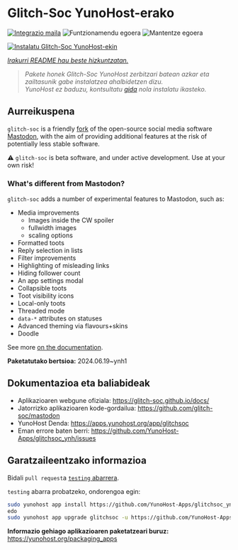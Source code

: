 <!--
Ohart ongi: README hau automatikoki sortu da <https://github.com/YunoHost/apps/tree/master/tools/readme_generator>ri esker
EZ editatu eskuz.
-->

# Glitch-Soc YunoHost-erako

[![Integrazio maila](https://dash.yunohost.org/integration/glitchsoc.svg)](https://dash.yunohost.org/appci/app/glitchsoc) ![Funtzionamendu egoera](https://ci-apps.yunohost.org/ci/badges/glitchsoc.status.svg) ![Mantentze egoera](https://ci-apps.yunohost.org/ci/badges/glitchsoc.maintain.svg)

[![Instalatu Glitch-Soc YunoHost-ekin](https://install-app.yunohost.org/install-with-yunohost.svg)](https://install-app.yunohost.org/?app=glitchsoc)

*[Irakurri README hau beste hizkuntzatan.](./ALL_README.md)*

> *Pakete honek Glitch-Soc YunoHost zerbitzari batean azkar eta zailtasunik gabe instalatzea ahalbidetzen dizu.*  
> *YunoHost ez baduzu, kontsultatu [gida](https://yunohost.org/install) nola instalatu ikasteko.*

## Aurreikuspena

`glitch-soc` is a friendly [fork](https://en.wikipedia.org/wiki/Fork_(software_development)) of the open-source social media software [Mastodon](https://joinmastodon.org/), with the aim of providing additional features at the risk of potentially less stable software.

⚠️ `glitch-soc` is beta software, and under active development. Use at your own risk!

###  What's different from Mastodon?

`glitch-soc` adds a number of experimental features to Mastodon, such as:

- Media improvements
  - Images inside the CW spoiler
  - fullwidth images
  - scaling options
- Formatted toots
- Reply selection in lists
- Filter improvements
- Highlighting of misleading links
- Hiding follower count
- An app settings modal
- Collapsible toots
- Toot visibility icons
- Local-only toots
- Threaded mode
- `data-*` attributes on statuses
- Advanced theming via flavours+skins
- Doodle

See more [on the documentation](https://glitch-soc.github.io/docs/).


**Paketatutako bertsioa:** 2024.06.19~ynh1
## Dokumentazioa eta baliabideak

- Aplikazioaren webgune ofiziala: <https://glitch-soc.github.io/docs/>
- Jatorrizko aplikazioaren kode-gordailua: <https://github.com/glitch-soc/mastodon>
- YunoHost Denda: <https://apps.yunohost.org/app/glitchsoc>
- Eman errore baten berri: <https://github.com/YunoHost-Apps/glitchsoc_ynh/issues>

## Garatzaileentzako informazioa

Bidali `pull request`a [`testing` abarrera](https://github.com/YunoHost-Apps/glitchsoc_ynh/tree/testing).

`testing` abarra probatzeko, ondorengoa egin:

```bash
sudo yunohost app install https://github.com/YunoHost-Apps/glitchsoc_ynh/tree/testing --debug
edo
sudo yunohost app upgrade glitchsoc -u https://github.com/YunoHost-Apps/glitchsoc_ynh/tree/testing --debug
```

**Informazio gehiago aplikazioaren paketatzeari buruz:** <https://yunohost.org/packaging_apps>
